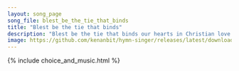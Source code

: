 ```yaml
---
layout: song_page
song_file: blest_be_the_tie_that_binds
title: "Blest be the tie that binds"
description: "Blest be the tie that binds our hearts in Christian love. The fellowship of kindred minds is like to that above.  We share each other's woes, each oth... english christian 4part musicbyother textbyother chords"
image: https://github.com/kenanbit/hymn-singer/releases/latest/download/blest_be_the_tie_that_binds-trad.png
---
```


{% include choice_and_music.html %}